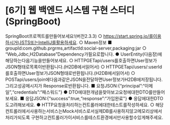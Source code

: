 
# [6기] 웹 백엔드 시스템 구현 스터디(SpringBoot)

SpringBoot프로젝트를만들어보세요!(버전2.3.3)
○ https://start.spring.io/를이용하시거나STS또는IntelliJ를활용하세요.
○ Maven정보
■ groupId:com.github.prgrms,artifactId:social-server,packaging:jar
○ “Web,Jdbc,H2Database”Dependency가필요로합니다.
● UserEntity(다음장)에해당하는다음기능을만들어보세요.
○ HTTPGETapi/users를호출하면User정보가JSON형태로목록이반환됩니다.(H2DB에서읽어서)
○ HTTPGETapi/users/:userId를호출하면User정보가JSON형태로반환됩니다.(H2DB에서읽어서)
○ POSTapi/users/join에다음과같은JSON을전달하면User정보가H2DB에저장됩니다.그리고성공메시지가
Response로반환됩니다.
■ 요청JSON:{“principal”:“이메일”,“credentials”:“패스워드"}
● DTO에대한개념을찾아보고요청에대한DTO를만들어보세요.
■ 응답JSON:{“success”:true,“response”:“가입완료"}
● 응답에대한DTO도고려해보세요.
● HTTP요청을처리하는컨트롤러에대한테스트를작성하세요.
○ 해당컨트롤러에서사용하는서비스는Mock서비스로서실제DB를사용하지않고메모리상에서처리가되도록
구현하고컨트롤러가이서비스를테스트환경에서만사용할수있게해주세요.
